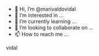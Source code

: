 - 👋 Hi, I’m @marivaldovidal
- 👀 I’m interested in ...
- 🌱 I’m currently learning ...
- 💞️ I’m looking to collaborate on ...
- 📫 How to reach me ...

<!---
marivaldovidal/marivaldovidal is a ✨ special ✨ repository because its `README.md` (this file) appears on your GitHub profile.
You can click the Preview link to take a look at your changes.
---> vidal
